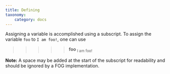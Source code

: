 ```yaml
---
title: Defining
taxonomy:
    category: docs
---
```


Assigning a variable is accomplished using a subscript. To assign the variable `foo` to `I am foo!`, one can use

>>>>> <b>foo</b><sub> I am foo!</sub>

**Note:** A space may be added at the start of the subscript for readability and should be ignored by a FOG implementation.